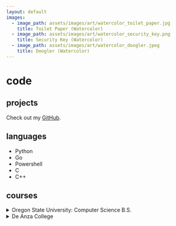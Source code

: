 ```yaml
---
layout: default
images:
  - image_path: assets/images/art/watercolor_toilet_paper.jpg
    title: Toilet Paper (Watercolor)
  - image_path: assets/images/art/watercolor_security_key.png
    title: Security Key (Watercolor)
  - image_path: assets/images/art/watercolor_doogler.jpeg
    title: Doogler (Watercolor)
---
```


# code

## projects
Check out my [GitHub](https://github.com/umjennifer/).

## languages
- Python
- Go
- Powershell
- C
- C++ 

## courses
<details>
  <summary>Oregon State University: Computer Science B.S.</summary>
  ✅ CS 161 INTRODUCTION TO COMPUTER SCIENCE I<br>
  ✅ CS 162 INTRODUCTION TO COMPUTER SCIENCE II<br>
  ✅ CS 225 DISCRETE STRUCTURES IN COMPUTER SCIENCE<br>
  ✅ CS 261 DATA STRUCTURES<br>
  ✅ CS 271 COMPUTER ARCHITECTURE AND ASSEMBLY LANGUAGE<br>
  ✅ CS 290 WEB DEVELOPMENT<br>
  ✅ CS 372 INTRODUCTION TO COMPUTER NETWORKS<br>
  ✅ CS 475 INTRODUCTION TO PARALLEL PROGRAMMING<br>
  ✅ CS 325 ANALYSIS OF ALGORITHMS<br>
  ✅ CS 340 INTRODUCTION TO DATABASES<br>
  ✅ CS 344 OPERATING SYSTEMS I<br>
  ✅ CS 361 SOFTWARE ENGINEERING I<br>
  ✅ CS 362 SOFTWARE ENGINEERING II<br>
  ✅ CS 467 ONLINE CAPSTONE PROJECT<br>
  ✅ CS 464 OPEN SOURCE SOFTWARE<br>
</details>
<details>
  <summary>De Anza College</summary>
  ✅ CIS 22A BEGINNING PROGRAMMING METHODOLOGIES IN C++<br>
  ✅ CIS 22B INTERMEDIATE PROGRAMMING METHODOLOGIES IN C++<br>
</details>
<br>
